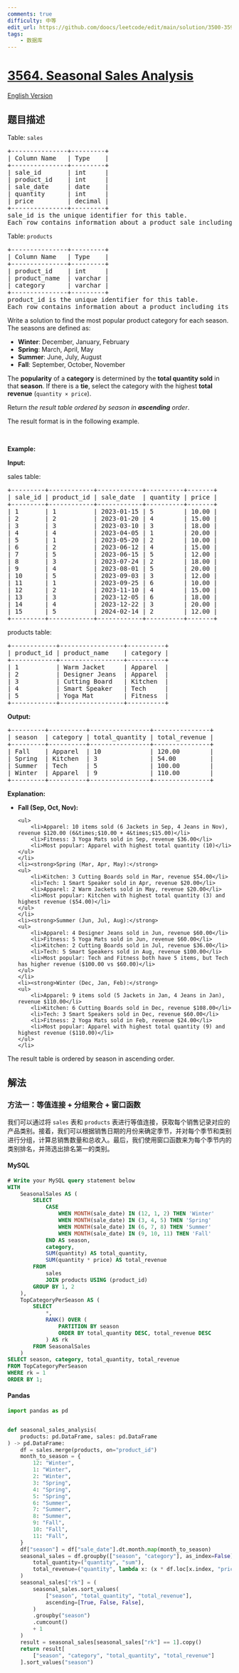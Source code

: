 ```yaml
---
comments: true
difficulty: 中等
edit_url: https://github.com/doocs/leetcode/edit/main/solution/3500-3599/3564.Seasonal%20Sales%20Analysis/README.md
tags:
    - 数据库
---
```


<!-- problem:start -->

# [3564. Seasonal Sales Analysis](https://leetcode.cn/problems/seasonal-sales-analysis)

[English Version](/solution/3500-3599/3564.Seasonal%20Sales%20Analysis/README_EN.md)

## 题目描述

<!-- description:start -->

<p>Table: <code>sales</code></p>

<pre>
+---------------+---------+
| Column Name   | Type    |
+---------------+---------+
| sale_id       | int     |
| product_id    | int     |
| sale_date     | date    |
| quantity      | int     |
| price         | decimal |
+---------------+---------+
sale_id is the unique identifier for this table.
Each row contains information about a product sale including the product_id, date of sale, quantity sold, and price per unit.
</pre>

<p>Table: <code>products</code></p>

<pre>
+---------------+---------+
| Column Name   | Type    |
+---------------+---------+
| product_id    | int     |
| product_name  | varchar |
| category      | varchar |
+---------------+---------+
product_id is the unique identifier for this table.
Each row contains information about a product including its name and category.
</pre>

<p>Write a solution to find the most popular product category for each season. The seasons are defined as:</p>

<ul>
	<li><strong>Winter</strong>: December, January, February</li>
	<li><strong>Spring</strong>: March, April, May</li>
	<li><strong>Summer</strong>: June, July, August</li>
	<li><strong>Fall</strong>: September, October, November</li>
</ul>

<p>The <strong>popularity</strong> of a <strong>category</strong> is determined by the <strong>total quantity sold</strong> in that <strong>season</strong>. If there is a <strong>tie</strong>, select the category with the highest <strong>total revenue</strong> (<code>quantity &times; price</code>).</p>

<p>Return <em>the result table ordered by season in <strong>ascending</strong> order</em>.</p>

<p>The result format is in the following example.</p>

<p>&nbsp;</p>
<p><strong class="example">Example:</strong></p>

<div class="example-block">
<p><strong>Input:</strong></p>

<p>sales table:</p>

<pre class="example-io">
+---------+------------+------------+----------+-------+
| sale_id | product_id | sale_date  | quantity | price |
+---------+------------+------------+----------+-------+
| 1       | 1          | 2023-01-15 | 5        | 10.00 |
| 2       | 2          | 2023-01-20 | 4        | 15.00 |
| 3       | 3          | 2023-03-10 | 3        | 18.00 |
| 4       | 4          | 2023-04-05 | 1        | 20.00 |
| 5       | 1          | 2023-05-20 | 2        | 10.00 |
| 6       | 2          | 2023-06-12 | 4        | 15.00 |
| 7       | 5          | 2023-06-15 | 5        | 12.00 |
| 8       | 3          | 2023-07-24 | 2        | 18.00 |
| 9       | 4          | 2023-08-01 | 5        | 20.00 |
| 10      | 5          | 2023-09-03 | 3        | 12.00 |
| 11      | 1          | 2023-09-25 | 6        | 10.00 |
| 12      | 2          | 2023-11-10 | 4        | 15.00 |
| 13      | 3          | 2023-12-05 | 6        | 18.00 |
| 14      | 4          | 2023-12-22 | 3        | 20.00 |
| 15      | 5          | 2024-02-14 | 2        | 12.00 |
+---------+------------+------------+----------+-------+
</pre>

<p>products table:</p>

<pre class="example-io">
+------------+-----------------+----------+
| product_id | product_name    | category |
+------------+-----------------+----------+
| 1          | Warm Jacket     | Apparel  |
| 2          | Designer Jeans  | Apparel  |
| 3          | Cutting Board   | Kitchen  |
| 4          | Smart Speaker   | Tech     |
| 5          | Yoga Mat        | Fitness  |
+------------+-----------------+----------+
</pre>

<p><strong>Output:</strong></p>

<pre class="example-io">
+---------+----------+----------------+---------------+
| season  | category | total_quantity | total_revenue |
+---------+----------+----------------+---------------+
| Fall    | Apparel  | 10             | 120.00        |
| Spring  | Kitchen  | 3              | 54.00         |
| Summer  | Tech     | 5              | 100.00        |
| Winter  | Apparel  | 9              | 110.00        |
+---------+----------+----------------+---------------+
</pre>

<p><strong>Explanation:</strong></p>

<ul>
	<li><strong>Fall (Sep, Oct, Nov):</strong>

    <ul>
    	<li>Apparel: 10 items sold (6 Jackets in Sep, 4 Jeans in Nov), revenue $120.00 (6&times;$10.00 + 4&times;$15.00)</li>
    	<li>Fitness: 3 Yoga Mats sold in Sep, revenue $36.00</li>
    	<li>Most popular: Apparel with highest total quantity (10)</li>
    </ul>
    </li>
    <li><strong>Spring (Mar, Apr, May):</strong>
    <ul>
    	<li>Kitchen: 3 Cutting Boards sold in Mar, revenue $54.00</li>
    	<li>Tech: 1 Smart Speaker sold in Apr, revenue $20.00</li>
    	<li>Apparel: 2 Warm Jackets sold in May, revenue $20.00</li>
    	<li>Most popular: Kitchen with highest total quantity (3) and highest revenue ($54.00)</li>
    </ul>
    </li>
    <li><strong>Summer (Jun, Jul, Aug):</strong>
    <ul>
    	<li>Apparel: 4 Designer Jeans sold in Jun, revenue $60.00</li>
    	<li>Fitness: 5 Yoga Mats sold in Jun, revenue $60.00</li>
    	<li>Kitchen: 2 Cutting Boards sold in Jul, revenue $36.00</li>
    	<li>Tech: 5 Smart Speakers sold in Aug, revenue $100.00</li>
    	<li>Most popular: Tech and Fitness both have 5 items, but Tech has higher revenue ($100.00 vs $60.00)</li>
    </ul>
    </li>
    <li><strong>Winter (Dec, Jan, Feb):</strong>
    <ul>
    	<li>Apparel: 9 items sold (5 Jackets in Jan, 4 Jeans in Jan), revenue $110.00</li>
    	<li>Kitchen: 6 Cutting Boards sold in Dec, revenue $108.00</li>
    	<li>Tech: 3 Smart Speakers sold in Dec, revenue $60.00</li>
    	<li>Fitness: 2 Yoga Mats sold in Feb, revenue $24.00</li>
    	<li>Most popular: Apparel with highest total quantity (9) and highest revenue ($110.00)</li>
    </ul>
    </li>

</ul>

<p>The result table is ordered by season in ascending order.</p>
</div>

<!-- description:end -->

## 解法

<!-- solution:start -->

### 方法一：等值连接 + 分组聚合 + 窗口函数

我们可以通过将 `sales` 表和 `products` 表进行等值连接，获取每个销售记录对应的产品类别。接着，我们可以根据销售日期的月份来确定季节，并对每个季节和类别进行分组，计算总销售数量和总收入。最后，我们使用窗口函数来为每个季节内的类别排名，并筛选出排名第一的类别。

<!-- tabs:start -->

#### MySQL

```sql
# Write your MySQL query statement below
WITH
    SeasonalSales AS (
        SELECT
            CASE
                WHEN MONTH(sale_date) IN (12, 1, 2) THEN 'Winter'
                WHEN MONTH(sale_date) IN (3, 4, 5) THEN 'Spring'
                WHEN MONTH(sale_date) IN (6, 7, 8) THEN 'Summer'
                WHEN MONTH(sale_date) IN (9, 10, 11) THEN 'Fall'
            END AS season,
            category,
            SUM(quantity) AS total_quantity,
            SUM(quantity * price) AS total_revenue
        FROM
            sales
            JOIN products USING (product_id)
        GROUP BY 1, 2
    ),
    TopCategoryPerSeason AS (
        SELECT
            *,
            RANK() OVER (
                PARTITION BY season
                ORDER BY total_quantity DESC, total_revenue DESC
            ) AS rk
        FROM SeasonalSales
    )
SELECT season, category, total_quantity, total_revenue
FROM TopCategoryPerSeason
WHERE rk = 1
ORDER BY 1;
```

#### Pandas

```python
import pandas as pd


def seasonal_sales_analysis(
    products: pd.DataFrame, sales: pd.DataFrame
) -> pd.DataFrame:
    df = sales.merge(products, on="product_id")
    month_to_season = {
        12: "Winter",
        1: "Winter",
        2: "Winter",
        3: "Spring",
        4: "Spring",
        5: "Spring",
        6: "Summer",
        7: "Summer",
        8: "Summer",
        9: "Fall",
        10: "Fall",
        11: "Fall",
    }
    df["season"] = df["sale_date"].dt.month.map(month_to_season)
    seasonal_sales = df.groupby(["season", "category"], as_index=False).agg(
        total_quantity=("quantity", "sum"),
        total_revenue=("quantity", lambda x: (x * df.loc[x.index, "price"]).sum()),
    )
    seasonal_sales["rk"] = (
        seasonal_sales.sort_values(
            ["season", "total_quantity", "total_revenue"],
            ascending=[True, False, False],
        )
        .groupby("season")
        .cumcount()
        + 1
    )
    result = seasonal_sales[seasonal_sales["rk"] == 1].copy()
    return result[
        ["season", "category", "total_quantity", "total_revenue"]
    ].sort_values("season")
```

<!-- tabs:end -->

<!-- solution:end -->

<!-- problem:end -->
